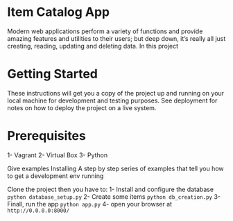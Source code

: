 # Item Catalog App
Modern web applications perform a variety of functions and provide amazing features and utilities to their users; but deep down, it’s really all just creating, reading, updating and deleting data. In this project

# Getting Started
These instructions will get you a copy of the project up and running on your local machine for development and testing purposes. See deployment for notes on how to deploy the project on a live system.

# Prerequisites
1- Vagrant
2- Virtual Box
3- Python

Give examples
Installing
A step by step series of examples that tell you how to get a development env running

Clone the project then you have to:
1- Install and configure the database ``` python database_setup.py ```
2- Create some items ``` python db_creation.py ```
3- Finall, run the app ``` python app.py ```
4- open your browser at ``` http://0.0.0.0:8000/ ```
